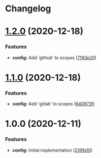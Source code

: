 # Changelog

# [1.2.0](https://gitlab.com/schroedernet/commitlint-config/compare/v1.1.0...v1.2.0) (2020-12-18)


### Features

* **config:** Add 'github' to scopes ([7193e20](https://gitlab.com/schroedernet/commitlint-config/commit/7193e208b5aceddbacb71a41f76dd725f540dfb9))

# [1.1.0](https://gitlab.com/schroedernet/commitlint-config/compare/v1.0.0...v1.1.0) (2020-12-18)


### Features

* **config:** Add 'gitlab' to scopes ([640973f](https://gitlab.com/schroedernet/commitlint-config/commit/640973f064b6a4d76ccbaee78f6c088e6ccd8d50))

# 1.0.0 (2020-12-11)


### Features

* **config:** Initial implementation ([239fa10](https://gitlab.com/schroedernet/commitlint-config/commit/239fa10040cee2ae8afe1a0e1bf67b0fbfe1bc6e))
